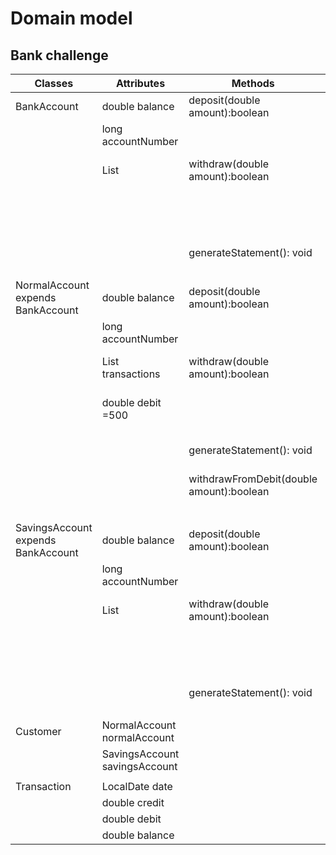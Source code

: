 # Domain model
## Bank challenge

| Classes                            | Attributes                     | Methods                                  | Scenario                    | Outcomes   |
|------------------------------------|--------------------------------|------------------------------------------|-----------------------------|------------|
| BankAccount                        | double balance                 | deposit(double amount):boolean           | deposit done correctly      | true       |
|                                    | long accountNumber             |                                          | deposit done incorrectly    | false      |
|                                    | List<Transaction>              | withdraw(double amount):boolean          | withdraw done correctly     | true       |
|                                    |                                |                                          | withdraw done incorrectly   | false      |
|                                    |                                | generateStatement(): void                | generates bank statement    | void       |
|                                    |                                |                                          |                             |            |
| NormalAccount expends BankAccount  | double balance                 | deposit(double amount):boolean           | deposit done correctly      | true       |
|                                    | long accountNumber             |                                          | deposit done incorrectly    | false      |
|                                    | List<Transaction> transactions | withdraw(double amount):boolean          | withdraw done correctly     | true       |
|                                    | double debit =500              |                                          | withdraw done incorrectly   | false      |
|                                    |                                | generateStatement(): void                | generates bank statement    | void       |
|                                    |                                | withdrawFromDebit(double amount):boolean | if debit >0 && debit>amount | true       |
|                                    |                                |                                          | else                        | false      |
|                                    |                                |                                          |                             |            |
| SavingsAccount expends BankAccount | double balance                 | deposit(double amount):boolean           | deposit done correctly      | true       |
|                                    | long accountNumber             |                                          | deposit done incorrectly    | false      |
|                                    | List<Transaction>              | withdraw(double amount):boolean          | withdraw done correctly     | true       |
|                                    |                                |                                          | withdraw done incorrectly   | false      |
|                                    |                                | generateStatement(): void                | generates bank statement    | void       |
|                                    |                                |                                          |                             |            |
| Customer                           | NormalAccount normalAccount    |                                          |                             |            |
|                                    | SavingsAccount savingsAccount  |                                          |                             |            |
|                                    |                                |                                          |                             |            |
| Transaction                        | LocalDate date                 |                                          |                             |            |
|                                    | double credit                  |                                          |                             |            |
|                                    | double debit                   |                                          |                             |            |
|                                    | double balance                 |                                          |                             |            |

